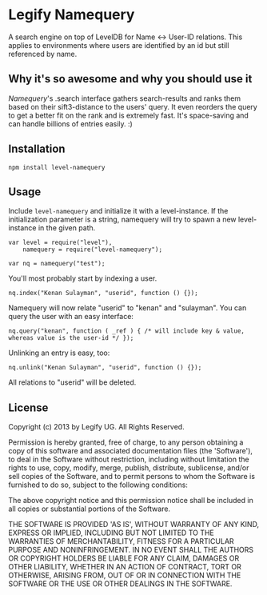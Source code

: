Legify Namequery
=============

A search engine on top of LevelDB for Name <-> User-ID relations. This applies to environments where users are identified by an id but still referenced by name.

Why it's so awesome and why you should use it
------------

*Namequery*'s .search interface gathers search-results and ranks them based on their sift3-distance to the users' query. It even reorders the query to get a better fit on the rank and is extremely fast. It's space-saving and can handle billions of entries easily. :)

Installation
------------

  `npm install level-namequery`

Usage
------------

Include `level-namequery` and initialize it with a level-instance. If the initialization parameter is a string, namequery will try to spawn a new level-instance in the given path.

	var level = require("level"),
		namequery = require("level-namequery");

	var nq = namequery("test");

You'll most probably start by indexing a user.

	nq.index("Kenan Sulayman", "userid", function () {});

Namequery will now relate "userid" to "kenan" and "sulayman". You can query the user with an easy interface:

	nq.query("kenan", function ( _ref ) { /* will include key & value, whereas value is the user-id */ });

Unlinking an entry is easy, too:

	nq.unlink("Kenan Sulayman", "userid", function () {});

All relations to "userid" will be deleted.

License
------------

Copyright (c) 2013 by Legify UG. All Rights Reserved.

Permission is hereby granted, free of charge, to any person obtaining a copy of
this software and associated documentation files (the 'Software'), to deal in
the Software without restriction, including without limitation the rights to use,
copy, modify, merge, publish, distribute, sublicense, and/or sell copies of the
Software, and to permit persons to whom the Software is furnished to do so,
subject to the following conditions:

The above copyright notice and this permission notice shall be included in all
copies or substantial portions of the Software.

THE SOFTWARE IS PROVIDED 'AS IS', WITHOUT WARRANTY OF ANY KIND, EXPRESS OR
IMPLIED, INCLUDING BUT NOT LIMITED TO THE WARRANTIES OF MERCHANTABILITY, FITNESS
FOR A PARTICULAR PURPOSE AND NONINFRINGEMENT. IN NO EVENT SHALL THE AUTHORS OR
COPYRIGHT HOLDERS BE LIABLE FOR ANY CLAIM, DAMAGES OR OTHER LIABILITY, WHETHER
IN AN ACTION OF CONTRACT, TORT OR OTHERWISE, ARISING FROM, OUT OF OR IN
CONNECTION WITH THE SOFTWARE OR THE USE OR OTHER DEALINGS IN THE SOFTWARE.
